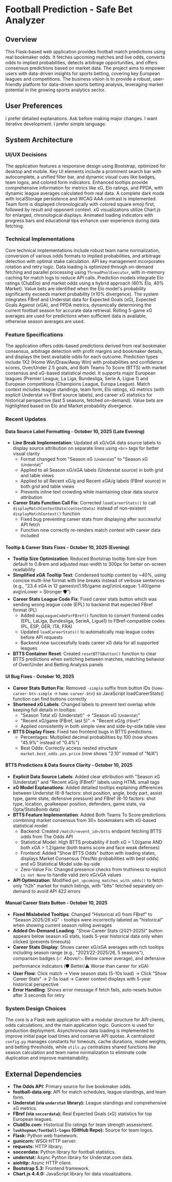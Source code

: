 # Football Prediction - Safe Bet Analyzer

## Overview
This Flask-based web application provides football match predictions using real bookmaker odds. It fetches upcoming matches and live odds, converts odds to implied probabilities, detects arbitrage opportunities, and offers consensus predictions based on market data. The project aims to empower users with data-driven insights for sports betting, covering key European leagues and competitions. The business vision is to provide a robust, user-friendly platform for data-driven sports betting analysis, leveraging market potential in the growing sports analytics sector.

## User Preferences
I prefer detailed explanations. Ask before making major changes. I want iterative development. I prefer simple language.

## System Architecture

### UI/UX Decisions
The application features a responsive design using Bootstrap, optimized for desktop and mobile. Key UI elements include a prominent search bar with autocomplete, a unified filter bar, and dynamic visual cues like badges, team logos, and colored form indicators. Enhanced tooltips provide comprehensive information for metrics like xG, Elo ratings, and PPDA, with dynamic league averages calculated from real data. A complete dark mode with localStorage persistence and WCAG AAA contrast is implemented. Team form is displayed chronologically with colored square emoji first, followed by result and opponent context. xG visualizations utilize Chart.js for enlarged, chronological displays. Animated loading indicators with progress bars and educational tips enhance user experience during data fetching.

### Technical Implementations
Core technical implementations include robust team name normalization, conversion of various odds formats to implied probabilities, and arbitrage detection with optimal stake calculation. API key management incorporates rotation and retry logic. Data loading is optimized through on-demand fetching and parallel processing using `ThreadPoolExecutor`, with in-memory caching for match logs to reduce API calls. Prediction models integrate Elo ratings (ClubElo) and market odds using a hybrid approach (60% Elo, 40% Market). Value bets are identified when the Elo model's probability significantly exceeds market probability (≥10% divergence). The system integrates FBref and Understat data for Expected Goals (xG), Expected Goals Against (xGA), and PPDA metrics, dynamically determining the current football season for accurate data retrieval. Rolling 5-game xG averages are used for predictions when sufficient data is available, otherwise season averages are used.

### Feature Specifications
The application offers odds-based predictions derived from real bookmaker consensus, arbitrage detection with profit margins and bookmaker details, and displays the best available odds for each outcome. Prediction types include 1X2 (Home Win/Draw/Away Win) with probabilities and confidence scores, Over/Under 2.5 goals, and Both Teams To Score (BTTS) with market consensus and xG-based statistical model. It supports major European leagues (Premier League, La Liga, Bundesliga, Serie A, Ligue 1) and European competitions (Champions League, Europa League). Match context includes league standings, team form, Elo ratings, xG metrics (with explicit Understat vs FBref source labels), and career xG statistics for historical perspective (last 5 seasons, fetched on-demand). Value bets are highlighted based on Elo and Market probability divergence.

### Recent Updates

#### Data Source Label Formatting - October 10, 2025 (Late Evening)
- **Line Break Implementation**: Updated all xG/xGA data source labels to display source attribution on separate lines using `<br>` tags for better visual clarity
  - Format changed from "Season xG <small>(Understat)</small>" to "Season xG<br><small>(Understat)</small>"
  - Applied to all Season xG/xGA labels (Understat source) in both grid and table views
  - Applied to all Recent xG/g and Recent xGA/g labels (FBref source) in both grid and table views
  - Prevents inline text crowding while maintaining clear data source attribution
- **Career Stats Function Call Fix**: Corrected `loadCareerStats()` to call `displayMatchContextData(contextData)` instead of non-existent `displayMatchContext()` function
  - Fixed bug preventing career stats from displaying after successful API fetch
  - Function now correctly re-renders match context with career data included

#### Tooltip & Career Stats Fixes - October 10, 2025 (Evening)
- **Tooltip Size Optimization**: Reduced Bootstrap tooltip font-size from default to 0.8rem and adjusted max-width to 300px for better on-screen readability
- **Simplified xGA Tooltip Text**: Condensed tooltip content by ~40%, using concise multi-line format with line breaks instead of verbose sentences (e.g., "23.4 xGA in 12 games\n(1.95/game avg)\n\nLeague: 1.40/game avg\nLower = Stronger 🛡️")
- **Career Stats League Code Fix**: Fixed career stats button which was sending wrong league code (EPL) to backend that expected FBref format (PL)
  - Added `mapLeagueCodeForFBref()` function to convert frontend codes (EPL, LaLiga, Bundesliga, SerieA, Ligue1) to FBref-compatible codes (PL, ESP, GER, ITA, FRA)
  - Updated `loadCareerStats()` to automatically map league codes before API requests
  - Backend now successfully loads career xG data for all supported leagues
- **BTTS Container Reset**: Created `resetBTTSButton()` function to clear BTTS predictions when switching between matches, matching behavior of Over/Under and Betting Analysis panels

#### UI Bug Fixes - October 10, 2025
- **Career Stats Button Fix**: Removed `-simple` suffix from button IDs (`home-career-btn-simple` → `home-career-btn`) so JavaScript loadCareerStats() function can find buttons correctly
- **Shortened xG Labels**: Changed labels to prevent text overlap while keeping full details in tooltips:
  - "Season Total xG (Understat)" → "Season xG <small>(Understat)</small>"
  - "Recent xG/game (FBref, last 5)" → "Recent xG/g <small>(FBref)</small>"
  - Applied consistently in both simple view and side-by-side table view
- **BTTS Display Fixes**: Fixed two frontend bugs in BTTS predictions:
  - Percentages: Multiplied decimal probabilities by 100 (now shows "45.9%" instead of "0.4%")
  - Best Odds: Correctly access nested structure `market.best_odds.yes.price` (now shows "2.10" instead of "N/A")

#### BTTS Predictions & Data Source Clarity - October 10, 2025
- **Explicit Data Source Labels**: Added clear attribution with "Season xG (Understat)" and "Recent xG/g (FBref)" labels using HTML small tags
- **xG Model Explanations**: Added detailed tooltips explaining differences between Understat (6-8 factors: shot position, angle, body part, assist type, game state, defensive pressure) and FBref (8-10 factors: shot type, location, goalkeeper position, defenders, game state, via Opta/StatsBomb data)
- **BTTS Feature Implementation**: Added Both Teams To Score predictions combining market consensus from 30+ bookmakers with xG-based statistical model
  - Backend: Created `/match/<event_id>/btts` endpoint fetching BTTS odds from The Odds API
  - Statistical Model: High BTTS probability if both xG > 1.0/game AND both xGA > 1.2/game (both teams score and face weak defenses)
  - Frontend: Added "Show BTTS Odds" button with loading states, displays Market Consensus (Yes/No probabilities with best odds) and xG Statistical Model side-by-side
  - Zero-Value Fix: Changed presence checks from truthiness to explicit `is not None` to handle valid zero xG/xGA values
- **API Optimization**: Modified `get_upcoming_matches_with_odds()` to fetch only "h2h" market for match listings, with "btts" fetched separately on-demand to avoid API 422 errors

#### Manual Career Stats Button - October 10, 2025
- **Fixed Mislabeled Tooltips**: Changed "Historical xG from FBref" to "Season 2025/26 xG" - tooltips were incorrectly labeled as "historical" when showing current season rolling averages
- **Added On-Demand Loading**: "Show Career Stats (2021-2025)" button appears below season xG stats, loads 5-year historical data only when clicked (prevents timeouts)
- **Career Stats Display**: Shows career xG/xGA averages with rich tooltips including season range (e.g., "2021/22-2025/26, 5 seasons"), comparison badges (📈 Above/📉 Below career average), and defensive performance indicators (🛡️ Better/⚠️ Worse than career for xGA)
- **User Flow**: Click match → View season stats (5-10s load) → Click "Show Career Stats" → 2-5s load → Career context displays with 5-year historical perspective
- **Error Handling**: Shows error message if fetch fails, auto-resets button after 3 seconds for retry

### System Design Choices
The core is a Flask web application with a modular structure for API clients, odds calculations, and the main application logic. Gunicorn is used for production deployment. Asynchronous data loading is implemented to improve initial page load times and conserve API quotas. A centralized `config.py` manages constants for timeouts, cache durations, model weights, and betting thresholds, while `utils.py` centralizes shared functions like season calculation and team name normalization to eliminate code duplication and improve maintainability.

## External Dependencies
- **The Odds API:** Primary source for live bookmaker odds.
- **football-data.org:** API for match schedules, league standings, and team form.
- **Understat (via `understat` library):** League standings and comprehensive xG metrics.
- **FBref (via `soccerdata`):** Real Expected Goals (xG) statistics for top European leagues.
- **ClubElo.com:** Historical Elo ratings for team strength assessment.
- **`luukhopman/football-logos` (GitHub Repo):** Source for team logos.
- **Flask:** Python web framework.
- **gunicorn:** WSGI HTTP server.
- **requests:** HTTP library.
- **soccerdata:** Python library for football statistics.
- **understat:** Async Python library for Understat.com data.
- **aiohttp:** Async HTTP client.
- **Bootstrap 5.3:** Frontend framework.
- **Chart.js 4.4.0:** JavaScript library for data visualizations.